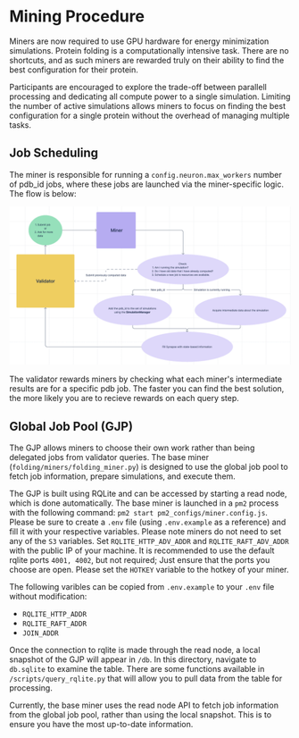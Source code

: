 # Mining Procedure
Miners are now required to use GPU hardware for energy minimization simulations. Protein folding is a computationally intensive task. There are no shortcuts, and as such miners are rewarded truly on their ability to find the best configuration for their protein. 

Participants are encouraged to explore the trade-off between parallell processing and dedicating all compute power to a single simulation. Limiting the number of active simulations allows miners to focus on finding the best configuration for a single protein without the overhead of managing multiple tasks.

## Job Scheduling
The miner is responsible for running a `config.neuron.max_workers` number of pdb_id jobs, where these jobs are launched via the miner-specific logic. The flow is below: 

<div align="center">
    <img src="../assets/miner_flow.png" alt="Validator-flow">
</div>


The validator rewards miners by checking what each miner's intermediate results are for a specific pdb job. The faster you can find the best solution, the more likely you are to recieve rewards on each query step. 

## Global Job Pool (GJP)
The GJP allows miners to choose their own work rather than being delegated jobs from validator queries. The base miner (`folding/miners/folding_miner.py`) is designed to use the global job pool to fetch job information, prepare simulations, and execute them. 

The GJP is built using RQLite and can be accessed by starting a read node, which is done automatically. The base miner is launched in a `pm2` process with the following command: `pm2 start pm2_configs/miner.config.js`. Please be sure to create a `.env` file (using `.env.example` as a reference) and fill it with your respective variables. Please note miners do not need to set any of the `S3` variables. Set `RQLITE_HTTP_ADV_ADDR` and `RQLITE_RAFT_ADV_ADDR` with the public IP of your machine. It is recommended to use the default rqlite ports `4001, 4002`, but not required; Just ensure that the ports you choose are open. Please set the `HOTKEY` variable to the hotkey of your miner. 

The following varibles can be copied from `.env.example` to your `.env` file without modification:
- `RQLITE_HTTP_ADDR`
- `RQLITE_RAFT_ADDR`
- `JOIN_ADDR`

Once the connection to rqlite is made through the read node, a local snapshot of the GJP will appear in `/db`. In this directory, navigate to `db.sqlite` to examine the table. There are some functions available in `/scripts/query_rqlite.py` that will allow you to pull data from the table for processing. 

Currently, the base miner uses the read node API to fetch job information from the global job pool, rather than using the local snapshot. This is to ensure you have the most up-to-date information. 